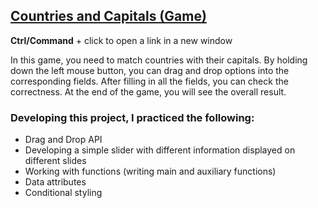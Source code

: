 ## [Countries and Capitals (Game)](https://vch-sh.github.io/js-countries-and-capitals-game/) 
**Ctrl/Command** + click to open a link in a new window

In this game, you need to match countries with their capitals. By holding down the left mouse button, you can drag and drop options into the corresponding fields. After filling in all the fields, you can check the correctness. At the end of the game, you will see the overall result.

### Developing this project, I practiced the following:
* Drag and Drop API
* Developing a simple slider with different information displayed on different slides
* Working with functions (writing main and auxiliary functions)
* Data attributes
* Conditional styling
